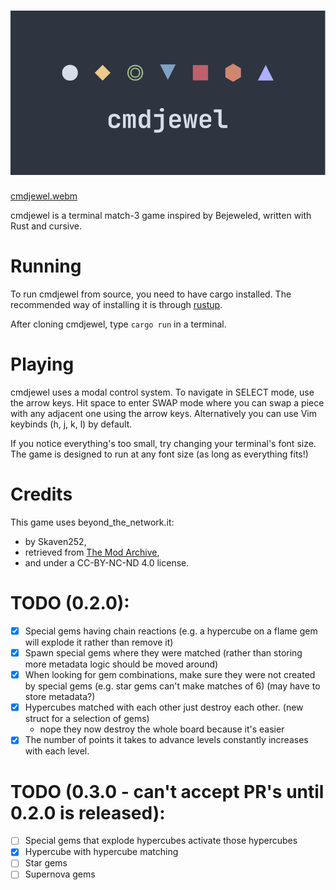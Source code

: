 ![cmdjewel](logo.svg)
========

[cmdjewel.webm](https://github.com/user-attachments/assets/4173f720-140a-40ca-bd05-ac8a7674ebf0)

cmdjewel is a terminal match-3 game inspired by Bejeweled, written with Rust and cursive.

# Running

To run cmdjewel from source, you need to have cargo installed. The recommended way of installing it is through [rustup](https://rustup.rs/).

After cloning cmdjewel, type `cargo run` in a terminal.

# Playing

cmdjewel uses a modal control system. To navigate in SELECT mode, use the arrow keys. Hit space to enter SWAP mode where you can swap a piece with any adjacent
one using the arrow keys. Alternatively you can use Vim keybinds (h, j, k, l) by default.

If you notice everything's too small, try changing your terminal's font size. The game is designed to run at any font size (as long as everything fits!)

# Credits

This game uses beyond_the_network.it:
- by Skaven252,
- retrieved from [The Mod Archive](https://modarchive.org/index.php?request=view_by_moduleid&query=156184),
- and under a CC-BY-NC-ND 4.0 license.

# TODO (0.2.0):
- [x] Special gems having chain reactions (e.g. a hypercube on a flame gem will explode it rather than remove it)
- [x] Spawn special gems where they were matched (rather than storing more metadata logic should be moved around)
- [x] When looking for gem combinations, make sure they were not created by special gems (e.g. star gems can't make matches of 6) (may have to store metadata?)
- [x] Hypercubes matched with each other just destroy each other. (new struct for a selection of gems)
    - nope they now destroy the whole board because it's easier
- [x] The number of points it takes to advance levels constantly increases with each level.

# TODO (0.3.0 - can't accept PR's until 0.2.0 is released):
- [ ] Special gems that explode hypercubes activate those hypercubes
- [x] Hypercube with hypercube matching
- [ ] Star gems
- [ ] Supernova gems
